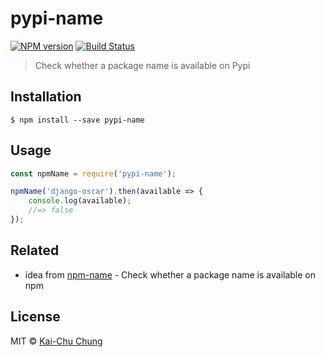 # pypi-name

[![NPM version][npm-image]][npm-url]
[![Build Status][travis-image]][travis-url]


> Check whether a package name is available on Pypi


## Installation

```
$ npm install --save pypi-name
```


## Usage

```js
const npmName = require('pypi-name');

npmName('django-oscar').then(available => {
	console.log(available);
	//=> false
});
```

## Related

- idea from [npm-name](https://github.com/sindresorhus/npm-name) - Check whether a package name is available on npm

## License

MIT © [Kai-Chu Chung](http://kaichu.io/)

[npm-image]: https://badge.fury.io/js/pypi-name.svg
[npm-url]: https://npmjs.org/package/pypi-name
[travis-image]: https://travis-ci.org/cage1016/pypi-name.svg?branch=master
[travis-url]: https://travis-ci.org/cage1016/pypi-name
